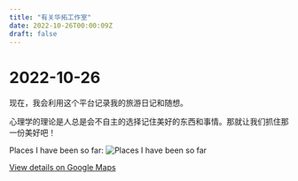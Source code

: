 ```yaml
---
title: "有关华拓工作室"
date: 2022-10-26T00:00:09Z
draft: false
---
```

# 2022-10-26

现在，我会利用这个平台记录我的旅游日记和随想。

心理学的理论是人总是会不自主的选择记住美好的东西和事情。那就让我们抓住那一份美好吧！

Places I have been so far:
![Places I have been so far](https://lh3.googleusercontent.com/pw/AL9nZEXDN7iYjcQ2t7vzBz_GU6-AAq9LulsLUP-2l2WpWVvMOjLWqogaWBGiBM8F7hNIdneFK65OXSVzy8BjwqjGh4g-QXlke3RO184khBngpG-ABDoxukCyfrKYv11F79k87ttErENaHE7y5o-H8SseYdzG=w2166-h1194-no?authuser=0 "Places I have been so far")

[View details on Google Maps](https://www.google.com/maps/d/embed?mid=1bm8-7T-QWLr1JjvlXFSu4EDWgyVr4Fr3&amp;hl=en&amp;w=640&amp;h=480)